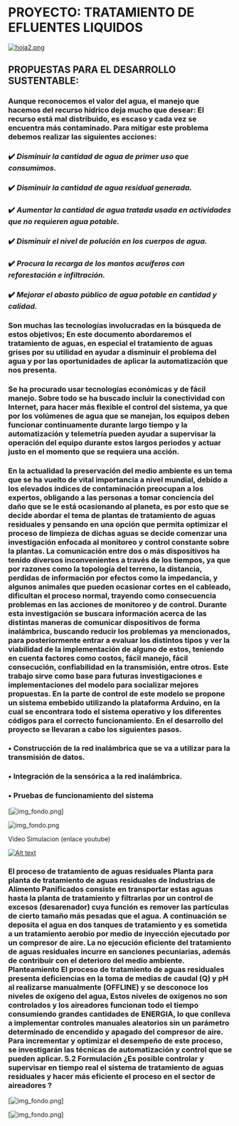 
# PROYECTO: TRATAMIENTO DE EFLUENTES LIQUIDOS
[![hoja2.png](https://i.postimg.cc/hP0MfL1q/hoja2.png)](https://postimg.cc/D881NbNC)

## PROPUESTAS PARA EL DESARROLLO SUSTENTABLE:

### Aunque reconocemos el valor del agua, el manejo que hacemos del recurso hídrico deja mucho que desear: El recurso está mal distribuido, es escaso y cada vez se encuentra más contaminado. Para mitigar este problema debemos realizar las siguientes acciones:

### ✔️ _Disminuir la cantidad de agua de primer uso que consumimos._

### ✔️ _Disminuir la cantidad de agua residual generada._

### ✔️ _Aumentar la cantidad de agua tratada usada en actividades que no requieren agua potable._

### ✔️ _Disminuir el nivel de polución en los cuerpos de agua._

### ✔️ _Procura la recarga de los mantos acuíferos con reforestación e infiltración._

### ✔️ _Mejorar el abasto público de agua potable en cantidad y calidad._

### Son muchas las tecnologías involucradas en la búsqueda de estos objetivos; En este documento abordaremos el tratamiento de aguas, en especial el tratamiento de aguas grises por su utilidad en ayudar a disminuir el problema del agua y por las oportunidades de aplicar la automatización que nos presenta.

### Se ha procurado usar tecnologías económicas y de fácil manejo. Sobre todo se ha buscado incluir la conectividad con Internet, para hacer más flexible el control del sistema, ya que por los volúmenes de agua que se manejan, los equipos deben funcionar continuamente durante largo tiempo y la automatización y telemetría pueden ayudar a supervisar la operación del equipo durante estos largos periodos y actuar justo en el momento que se requiera una acción.

### En la actualidad la preservación del medio ambiente es un tema que se ha vuelto de vital importancia a nivel mundial, debido a los elevados índices de contaminación preocupan a los expertos, obligando a las personas a tomar conciencia del daño que se le está ocasionando al planeta, es por esto que se decide abordar el tema de plantas de tratamiento de aguas residuales y pensando en una opción que permita optimizar el proceso de limpieza de dichas aguas se decide comenzar una investigación enfocada al monitoreo y control constante sobre la plantas. La comunicación entre dos o más dispositivos ha tenido diversos inconvenientes a través de los tiempos, ya que por razones como la topología del terreno, la distancia, perdidas de información por efectos como la impedancia, y algunos animales que pueden ocasionar cortes en el cableado, dificultan el proceso normal, trayendo como consecuencia problemas en las acciones de monitoreo y de control. Durante esta investigación se buscara información acerca de las distintas maneras de comunicar dispositivos de forma inalámbrica, buscando reducir los problemas ya mencionados, para posteriormente entrar a evaluar los distintos tipos y ver la viabilidad de la implementación de alguno de estos, teniendo en cuenta factores como costos, fácil manejo, fácil consecución, confiabilidad en la transmisión, entre otros. Este trabajo sirve como base para futuras investigaciones e implementaciones del modelo para socializar mejores propuestas. En la parte de control de este modelo se propone un sistema embebido utilizando la plataforma Arduino, en la cual se encontrara todo el sistema operativo y los diferentes códigos para el correcto funcionamiento. En el desarrollo del proyecto se llevaran a cabo los siguientes pasos. 
 ### • Construcción de la red inalámbrica que se va a utilizar para la transmisión de datos.
 ### • Integración de la sensórica a la red inalámbrica.
 ### • Pruebas de funcionamiento del sistema

[![img_fondo.png](http://media.utp.edu.co/pdi/imagenes/noticias/lodos-activados.jpg)]

![img_fondo.png](https://www.fisicanet.com.ar/quimica/aguas/a/aguas-efluentes-01.png)


Video Simulacion (enlace youtube)

[![Alt text](https://i9.ytimg.com/vi/Ki3984FwT8w/mq2.jpg?sqp=CNDV55oG&rs=AOn4CLA4S7y_E0pbg8PTLAg-mwbbCMMXQg)](https://www.youtube.com/watch?v=Ki3984FwT8w)


 ###    El proceso de tratamiento de aguas residuales Planta para planta de tratamiento de aguas residuales de Industrias de Alimento Panificados  consiste en transportar estas aguas hasta la planta de tratamiento y filtrarlas por un control de excesos (desarenador) cuya función es remover las partículas de cierto tamaño más pesadas que el agua. A continuación se deposita el agua en dos tanques de tratamiento y es sometida a un tratamiento aerobio por medio de inyección ejecutado por un compresor de aire. La no ejecución eficiente del tratamiento de aguas residuales incurre en sanciones pecuniarias, además de contribuir con el deterioro del medio ambiente. Planteamiento El proceso de tratamiento de aguas residuales  presenta deficiencias en la toma de medias de caudal (Q) y pH al realizarse manualmente (OFFLINE) y se desconoce los niveles de oxígeno del agua, Estos niveles de oxígenos no son controlados y los aireadores funcionan todo el tiempo consumiendo grandes cantidades de ENERGIA, lo que conlleva a implementar controles manuales aleatorios sin un parámetro determinado de encendido y apagado del compresor de aire. Para incrementar y optimizar el desempeño de este proceso, se investigarán las técnicas de automatización y control que se pueden aplicar. 5.2 Formulación ¿Es posible controlar y supervisar en tiempo real el sistema de tratamiento de aguas residuales y hacer más eficiente el proceso en el sector de aireadores ?

[![img_fondo.png](https://fabianisrl.com.ar/wp-content/uploads/2015/04/Difusores-aireadores-efluentes-Grundfos-Fabiani-srl-1.jpg)]

[![img_fondo.png](https://github.com/ISPC-TST-Electronica-Microcontrolada/Grupo8/blob/main/Proyecto-Imposible/B-Bibliografia/img_fondo.png)]

